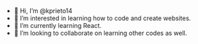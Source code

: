- 👋 Hi, I’m @kprieto14
- 👀 I’m interested in learning how to code and create websites.
- 🌱 I’m currently learning React.
- 💞️ I’m looking to collaborate on learning other codes as well.

<!---
kprieto14/kprieto14 is a ✨ special ✨ repository because its `README.md` (this file) appears on your GitHub profile.
You can click the Preview link to take a look at your changes.
--->

